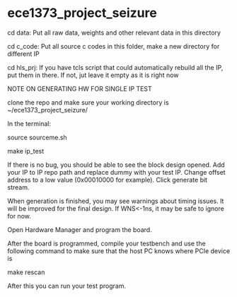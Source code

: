 # ece1373_project_seizure
cd data: Put all raw data, weights and other relevant data in this 
directory

cd c_code: Put all source c codes in this folder, make a new directory 
for different IP

cd hls_prj: If you have tcls script that could automatically rebuild all 
the IP, put them in there. If not, jut leave it empty as it is right now


NOTE ON GENERATING HW FOR SINGLE IP TEST	

clone the repo and make sure your working directory is ~/ece1373_project_seizure/

In the terminal:

source sourceme.sh

make ip_test

If there is no bug, you should be able to see the block design opened. Add your IP to IP repo path and replace dummy with your test IP. Change offset address to a 
low value (0x00010000 for example). Click generate bit stream. 

When generation is finished, you may see warnings about timing issues. It will be improved for the final design. If WNS<-1ns, it may be safe to ignore for now. 

Open Hardware Manager and program the board. 

After the board is programmed, compile your testbench and use the following command to make sure that the host PC knows where PCIe device is

make rescan

After this you can run your test program.